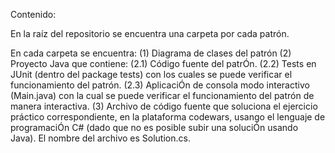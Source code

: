 Contenido:

En la raíz del repositorio se encuentra una carpeta por cada patrón.

En cada carpeta se encuentra:
(1) Diagrama de clases del patrón 
(2) Proyecto Java que contiene:
    (2.1) Código fuente del patrÓn.
    (2.2) Tests en JUnit (dentro del package tests) con los cuales se puede verificar el funcionamiento del patrón. 
    (2.3) AplicaciÓn de consola modo interactivo (Main.java) con la cual se puede verificar el funcionamiento del patrón de manera interactiva.
(3) Archivo de código fuente que soluciona el ejercicio práctico correspondiente, en la plataforma codewars, usango el lenguaje de programaciÓn C# (dado que no es posible subir una soluciÓn usando Java). El nombre del archivo es Solution.cs.

